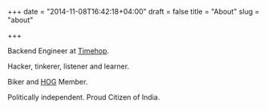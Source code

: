 +++
date = "2014-11-08T16:42:18+04:00"
draft = false
title = "About"
slug = "about"

+++

Backend Engineer at [Timehop](http://timehop.com). 

Hacker, tinkerer, listener and learner. 

Biker and [HOG](https://members.hog.com/) Member. 

Politically independent. Proud Citizen of India.
